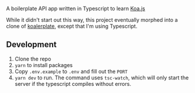A boilerplate API app written in Typescript to learn [Koa.js](https://koajs.com/)

While it didn't start out this way, this project eventually morphed into a clone of [koalerplate](https://github.com/dbalas/koalerplate), except that I'm using Typescript.

## Development

1. Clone the repo
1. `yarn` to install packages
1. Copy `.env.example` to `.env` and fill out the `PORT`
1. `yarn dev` to run. The command uses `tsc-watch`, which will only start the server if the typescript compiles without errors.
